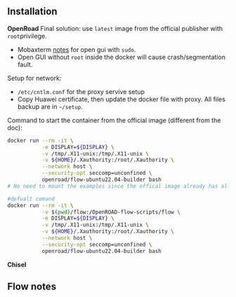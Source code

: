 ## Installation
**OpenRoad**
Final solution: use `latest` image from the official publisher with `root`privilege.

+ Mobaxterm [notes](https://blog.mobatek.net/post/how-to-keep-X11-display-after-su-or-sudo/) for open gui with `sudo`.
+ Open GUI without `root` inside the docker will cause crash/segmentation fault.

Setup for network:
+ `/etc/cntlm.conf` for the proxy servive setup
+ Copy Huawei certificate, then update the docker file with proxy.
All files backup are in `~/setup`.

Command to start the container from the official image (different from the doc):
```bash
docker run --rm -it \
           -e DISPLAY=${DISPLAY} \
           -v /tmp/.X11-unix:/tmp/.X11-unix \
           -v ${HOME}/.Xauthority:/root/.Xauthority \
           --network host \
           --security-opt seccomp=unconfined \
           openroad/flow-ubuntu22.04-builder bash
# No need to mount the examples since the offical image already has all sources

#defualt comand
docker run --rm -it \
		   -v $(pwd)/flow:/OpenROAD-flow-scripts/flow \
           -e DISPLAY=${DISPLAY} \
           -v /tmp/.X11-unix:/tmp/.X11-unix \
           -v ${HOME}/.Xauthority:/root/.Xauthority \
           --network host \
           --security-opt seccomp=unconfined \
           openroad/flow-ubuntu22.04-builder bash
```
**Chisel**


## Flow notes 
<!--stackedit_data:
eyJoaXN0b3J5IjpbNTYwODU2ODgyLDE4NzUxMzY2MjQsLTE0Mz
EyNTE5NTIsLTEwNjAxMTk2NSwtNzM2NDI2MDAwLC0xNzY1Nzg5
MTgyLC0xMjU0MDcyMzY0LC0xMTM4NjA4MzAyLDE0NzQ0OTY0NT
gsOTM4MTk4NjY4LC0xMzQ3NDY1OTU1LDE2OTI5MTk2OTZdfQ==

-->